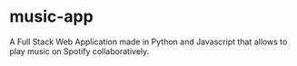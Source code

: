 # music-app
A Full Stack Web Application made in Python and Javascript that allows to play music on Spotify collaboratively.
